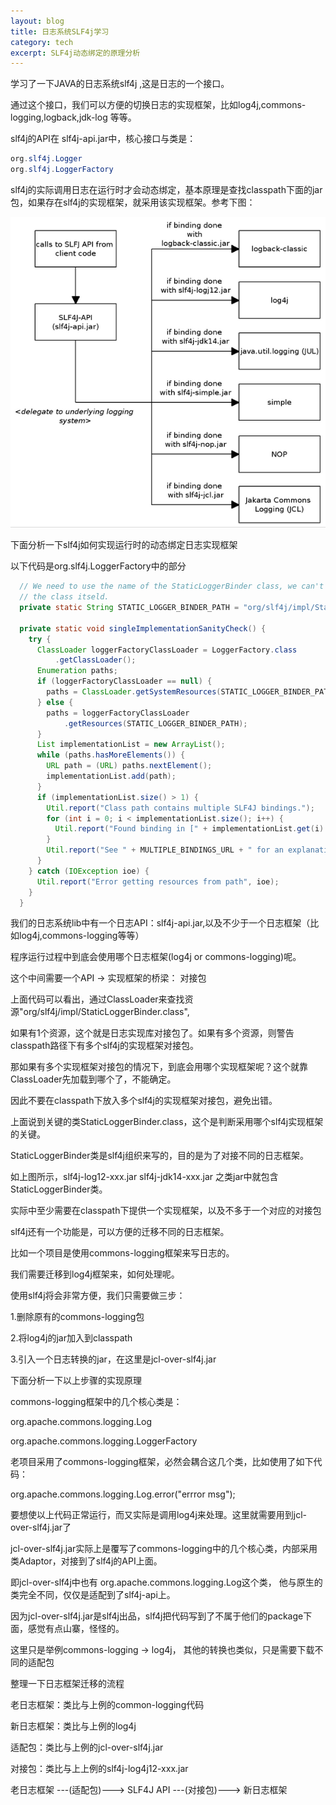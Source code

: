 ```yaml
---
layout: blog
title: 日志系统SLF4j学习
category: tech
excerpt: SLF4j动态绑定的原理分析
---
```

学习了一下JAVA的日志系统slf4j ,这是日志的一个接口。

通过这个接口，我们可以方便的切换日志的实现框架，比如log4j,commons-logging,logback,jdk-log 等等。

slf4j的API在 slf4j-api.jar中，核心接口与类是：
```java
org.slf4j.Logger
org.slf4j.LoggerFactory
```

slf4j的实际调用日志在运行时才会动态绑定，基本原理是查找classpath下面的jar包，如果存在slf4j的实现框架，就采用该实现框架。参考下图：

<img src="/assets/images/articles/2012-02-10-java-slf4j.png" /> 

下面分析一下slf4j如何实现运行时的动态绑定日志实现框架

以下代码是org.slf4j.LoggerFactory中的部分

```java
  // We need to use the name of the StaticLoggerBinder class, we can't reference
  // the class itseld.
  private static String STATIC_LOGGER_BINDER_PATH = "org/slf4j/impl/StaticLoggerBinder.class";

  private static void singleImplementationSanityCheck() {
    try {
      ClassLoader loggerFactoryClassLoader = LoggerFactory.class
          .getClassLoader();
      Enumeration paths;
      if (loggerFactoryClassLoader == null) {
        paths = ClassLoader.getSystemResources(STATIC_LOGGER_BINDER_PATH);
      } else {
        paths = loggerFactoryClassLoader
            .getResources(STATIC_LOGGER_BINDER_PATH);
      }
      List implementationList = new ArrayList();
      while (paths.hasMoreElements()) {
        URL path = (URL) paths.nextElement();
        implementationList.add(path);
      }
      if (implementationList.size() > 1) {
        Util.report("Class path contains multiple SLF4J bindings.");
        for (int i = 0; i < implementationList.size(); i++) {
          Util.report("Found binding in [" + implementationList.get(i) + "]");
        }
        Util.report("See " + MULTIPLE_BINDINGS_URL + " for an explanation.");
      }
    } catch (IOException ioe) {
      Util.report("Error getting resources from path", ioe);
    }
  }
```
我们的日志系统lib中有一个日志API：slf4j-api.jar,以及不少于一个日志框架（比如log4j,commons-logging等等）

程序运行过程中到底会使用哪个日志框架(log4j or commons-logging)呢。

这个中间需要一个API -> 实现框架的桥梁： 对接包

上面代码可以看出，通过ClassLoader来查找资源"org/slf4j/impl/StaticLoggerBinder.class",

如果有1个资源，这个就是日志实现库对接包了。如果有多个资源，则警告classpath路径下有多个slf4j的实现框架对接包。

那如果有多个实现框架对接包的情况下，到底会用哪个实现框架呢？这个就靠ClassLoader先加载到哪个了，不能确定。

因此不要在classpath下放入多个slf4j的实现框架对接包，避免出错。


上面说到关键的类StaticLoggerBinder.class，这个是判断采用哪个slf4j实现框架的关键。

StaticLoggerBinder类是slf4j组织来写的，目的是为了对接不同的日志框架。

如上图所示，slf4j-log12-xxx.jar slf4j-jdk14-xxx.jar 之类jar中就包含StaticLoggerBinder类。

实际中至少需要在classpath下提供一个实现框架，以及不多于一个对应的对接包


slf4j还有一个功能是，可以方便的迁移不同的日志框架。

比如一个项目是使用commons-logging框架来写日志的。

我们需要迁移到log4j框架来，如何处理呢。

使用slf4j将会非常方便，我们只需要做三步：

1.删除原有的commons-logging包

2.将log4j的jar加入到classpath

3.引入一个日志转换的jar，在这里是jcl-over-slf4j.jar

下面分析一下以上步骤的实现原理

commons-logging框架中的几个核心类是：

org.apache.commons.logging.Log

org.apache.commons.logging.LoggerFactory

老项目采用了commons-logging框架，必然会耦合这几个类，比如使用了如下代码：

org.apache.commons.logging.Log.error("errror msg");

要想使以上代码正常运行，而又实际是调用log4j来处理。这里就需要用到jcl-over-slf4j.jar了

jcl-over-slf4j.jar实际上是覆写了commons-logging中的几个核心类，内部采用类Adaptor，对接到了slf4j的API上面。

即jcl-over-slf4j中也有 org.apache.commons.logging.Log这个类， 他与原生的类完全不同，仅仅是适配到了slf4j-api上。

因为jcl-over-slf4j.jar是slf4j出品，slf4j把代码写到了不属于他们的package下面，感觉有点山寨，怪怪的。

这里只是举例commons-logging -> log4j， 其他的转换也类似，只是需要下载不同的适配包

整理一下日志框架迁移的流程

老日志框架：类比与上例的common-logging代码

新日志框架：类比与上例的log4j

适配包：类比与上例的jcl-over-slf4j.jar

对接包：类比与上上例的slf4j-log4j12-xxx.jar


老日志框架  ---(适配包)--->  SLF4J API ---(对接包)---> 新日志框架

